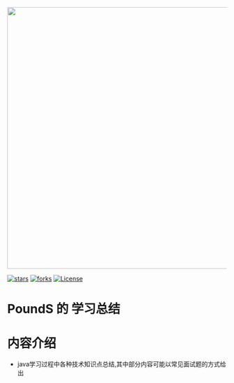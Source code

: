 <img style="height:600px" src="https://pounds018.github.io/MyInterviewSummary/_media/java_icon_coffee.jpg" />

[![stars](https://badgen.net/github/stars/pounds018/MyInterviewSummary?icon=github&color=4ab8a1)](https://github.com/pounds018/MyInterviewSummary)
[![forks](https://badgen.net/github/forks/pounds018/MyInterviewSummary?icon=github&color=4ab8a1)](https://github.com/pounds018/MyInterviewSummary)
[![License](https://img.shields.io/badge/license-Apache%202-4EB1BA.svg)](https://www.apache.org/licenses/LICENSE-2.0.html)

# PoundS 的 学习总结

# 内容介绍

* java学习过程中各种技术知识点总结,其中部分内容可能以常见面试题的方式给出
